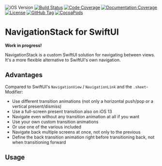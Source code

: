 ![iOS Version](https://img.shields.io/badge/iOS-13.0+-brightgreen)
[![Build Status](https://travis-ci.com/indieSoftware/NavigationStack.svg?branch=master)](https://travis-ci.com/indieSoftware/NavigationStack)
[![Code Coverage](https://codecov.io/gh/indieSoftware/NavigationStack/branch/master/graph/badge.svg)](https://codecov.io/gh/indieSoftware/NavigationStack)
[![Documentation Coverage](https://github.com/indieSoftware/NavigationStack/tree/gh-pages/docs/badge.svg)](https://indiesoftware.github.io/NavigationStack)
[![License](https://img.shields.io/github/license/indieSoftware/NavigationStack)](https://github.com/indieSoftware/NavigationStack/blob/master/LICENSE)
[![GitHub Tag](https://img.shields.io/github/v/tag/indieSoftware/NavigationStack?label=version)](https://github.com/indieSoftware/NavigationStack)
[![CocoaPods](https://img.shields.io/cocoapods/v/SwiftUINavigationStack.svg)](https://cocoapods.org/pods/SwiftUINavigationStack)

# NavigationStack for SwiftUI

**Work in progress!**

NavigationStack is a custom SwiftUI solution for navigating between views. It's a more flexible alternative to SwiftUI's own navigation.

## Advantages 
Compared to SwiftUI's `NavigationView` / `NavigationLink` and the `.sheet`-Modifier:

- Use different transition animations (not only a horizontal push/pop or a vertical present/dismiss)
- Use a full-screen present transition also on iOS 13
- Navigate even without any transition animation at all if you want
- Use your own custom transition animations
- Or use one of the various included
- Navigate back multiple screens at once, not only to the previous
- Define the back transition animation right before transitioning back, not when transitioning forward

## Usage
